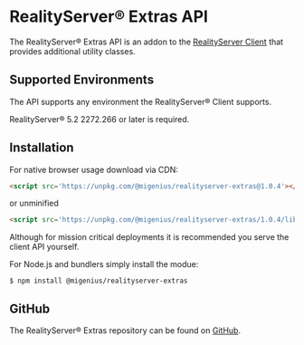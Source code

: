 # RealityServer&reg; Extras API
The RealityServer&reg; Extras API is an addon to the [RealityServer Client](https://github.com/migenius/realityserver-client "RealityServer Client") that provides additional utility classes.

## Supported Environments
The API supports any environment the RealityServer&reg; Client supports.

RealityServer&reg; 5.2 2272.266 or later is required.

## Installation
For native browser usage download via CDN:
```html
<script src='https://unpkg.com/@migenius/realityserver-extras@1.0.4'></script>
```
or unminified
```html
<script src='https://unpkg.com/@migenius/realityserver-extras/1.0.4/lib/umd/realityserver.js'></script> 
```
Although for mission critical deployments it is recommended you serve the client API yourself. 

For Node.js and bundlers simply install the modue:
```shell
$ npm install @migenius/realityserver-extras
```

## GitHub
The RealityServer&reg; Extras repository can be found on [GitHub](https://github.com/migenius/realityserver-extras "RealityServer Extras").
